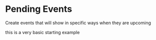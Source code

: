 # Pending Events

Create events that will show in specific ways when they are upcoming

this is a very basic starting example
